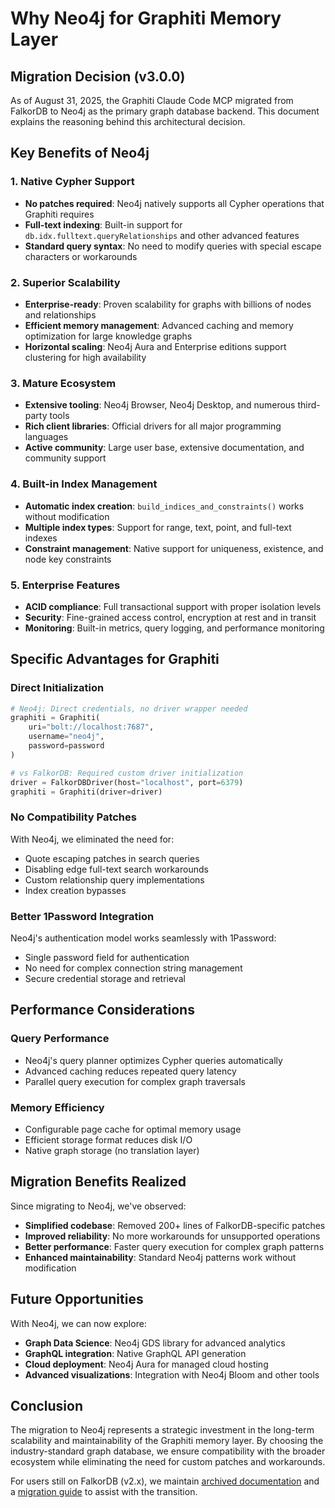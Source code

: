 # Why Neo4j for Graphiti Memory Layer

## Migration Decision (v3.0.0)

As of August 31, 2025, the Graphiti Claude Code MCP migrated from FalkorDB to Neo4j as the primary graph database backend. This document explains the reasoning behind this architectural decision.

## Key Benefits of Neo4j

### 1. Native Cypher Support
- **No patches required**: Neo4j natively supports all Cypher operations that Graphiti requires
- **Full-text indexing**: Built-in support for `db.idx.fulltext.queryRelationships` and other advanced features
- **Standard query syntax**: No need to modify queries with special escape characters or workarounds

### 2. Superior Scalability
- **Enterprise-ready**: Proven scalability for graphs with billions of nodes and relationships
- **Efficient memory management**: Advanced caching and memory optimization for large knowledge graphs
- **Horizontal scaling**: Neo4j Aura and Enterprise editions support clustering for high availability

### 3. Mature Ecosystem
- **Extensive tooling**: Neo4j Browser, Neo4j Desktop, and numerous third-party tools
- **Rich client libraries**: Official drivers for all major programming languages
- **Active community**: Large user base, extensive documentation, and community support

### 4. Built-in Index Management
- **Automatic index creation**: `build_indices_and_constraints()` works without modification
- **Multiple index types**: Support for range, text, point, and full-text indexes
- **Constraint management**: Native support for uniqueness, existence, and node key constraints

### 5. Enterprise Features
- **ACID compliance**: Full transactional support with proper isolation levels
- **Security**: Fine-grained access control, encryption at rest and in transit
- **Monitoring**: Built-in metrics, query logging, and performance monitoring

## Specific Advantages for Graphiti

### Direct Initialization
```python
# Neo4j: Direct credentials, no driver wrapper needed
graphiti = Graphiti(
    uri="bolt://localhost:7687",
    username="neo4j",
    password=password
)

# vs FalkorDB: Required custom driver initialization
driver = FalkorDBDriver(host="localhost", port=6379)
graphiti = Graphiti(driver=driver)
```

### No Compatibility Patches
With Neo4j, we eliminated the need for:
- Quote escaping patches in search queries
- Disabling edge full-text search workarounds
- Custom relationship query implementations
- Index creation bypasses

### Better 1Password Integration
Neo4j's authentication model works seamlessly with 1Password:
- Single password field for authentication
- No need for complex connection string management
- Secure credential storage and retrieval

## Performance Considerations

### Query Performance
- Neo4j's query planner optimizes Cypher queries automatically
- Advanced caching reduces repeated query latency
- Parallel query execution for complex graph traversals

### Memory Efficiency
- Configurable page cache for optimal memory usage
- Efficient storage format reduces disk I/O
- Native graph storage (no translation layer)

## Migration Benefits Realized

Since migrating to Neo4j, we've observed:
- **Simplified codebase**: Removed 200+ lines of FalkorDB-specific patches
- **Improved reliability**: No more workarounds for unsupported operations
- **Better performance**: Faster query execution for complex graph patterns
- **Enhanced maintainability**: Standard Neo4j patterns work without modification

## Future Opportunities

With Neo4j, we can now explore:
- **Graph Data Science**: Neo4j GDS library for advanced analytics
- **GraphQL integration**: Native GraphQL API generation
- **Cloud deployment**: Neo4j Aura for managed cloud hosting
- **Advanced visualizations**: Integration with Neo4j Bloom and other tools

## Conclusion

The migration to Neo4j represents a strategic investment in the long-term scalability and maintainability of the Graphiti memory layer. By choosing the industry-standard graph database, we ensure compatibility with the broader ecosystem while eliminating the need for custom patches and workarounds.

For users still on FalkorDB (v2.x), we maintain [archived documentation](../archive/v2.0-falkordb/) and a [migration guide](../migrations/falkordb-to-neo4j-v3.0.md) to assist with the transition.
